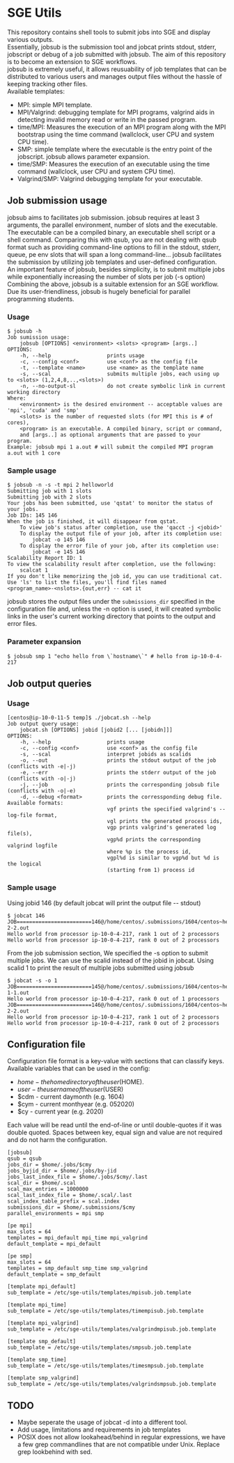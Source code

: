 # SGE Utils
This repository contains shell tools to submit jobs into SGE and display various outputs.  
Essentially, jobsub is the submission tool and jobcat prints stdout, stderr, jobscript or debug of a job submitted with jobsub. The aim of this repository is to become an extension to SGE workflows.  
jobsub is extremely useful, it allows reusuability of job templates that can be distributed to various users and manages output files without the hassle of keeping tracking other files.  
Available templates:

* MPI: simple MPI template.
* MPI/Valgrind: debugging template for MPI programs, valgrind aids in detecting invalid memory read or write in the passed program.
* time/MPI: Measures the execution of an MPI program along with the MPI bootstrap using the time command (wallclock, user CPU and system CPU time).
* SMP: simple template where the executable is the entry point of the jobscript. jobsub allows parameter expansion.
* time/SMP: Measures the execution of an executable using the time command (wallclock, user CPU and system CPU time).
* Valgrind/SMP: Valgrind debugging template for your executable.

## Job submission usage
jobsub aims to facilitates job submission. jobsub requires at least 3 arguments, the parallel environment, number of slots and the executable. The executable can be a compiled binary, an executable shell script or a shell command. Comparing this with qsub, you are not dealing with qsub format such as providing command-line options to fill in the stdout, stderr, queue, pe env slots that will span a long command-line... jobsub facilitates the submission by utilizing job templates and user-defined configuration.  
An important feature of jobsub, besides simplicity, is to submit multiple jobs while exponentially increasing the number of slots per job (-s option)  
Combining the above, jobsub is a suitable extension for an SGE workflow. Due its user-friendliness, jobsub is hugely beneficial for parallel programming students.

### Usage

```
$ jobsub -h
Job sumission usage:
    jobsub [OPTIONS] <environment> <slots> <program> [args..]
OPTIONS:
    -h, --help                  prints usage
    -c, --config <conf>         use <conf> as the config file
    -t, --template <name>       use <name> as the template name
    -s, --scal                  submits multiple jobs, each using up to <slots> (1,2,4,8,..,<slots>)
    -n, --no-output-sl          do not create symbolic link in current working directory
Where:
    <environment> is the desired environment -- acceptable values are 'mpi', 'cuda' and 'smp'
    <slots> is the number of requested slots (for MPI this is # of cores),
    <program> is an executable. A compiled binary, script or command,
    and [args..] as optional arguments that are passed to your program.
Example: jobsub mpi 1 a.out # will submit the compiled MPI program a.out with 1 core
```
### Sample usage 
```
$ jobsub -n -s -t mpi 2 helloworld
Submitting job with 1 slots
Submitting job with 2 slots
Your jobs has been submitted, use 'qstat' to monitor the status of your jobs.
Job IDs: 145 146
When the job is finished, it will disappear from qstat.
    To view job's status after completion, use the 'qacct -j <jobid>'
    To display the output file of your job, after its completion use:
        jobcat -o 145 146
    To display the error file of your job, after its completion use:
        jobcat -e 145 146
Scalability Report ID: 1
To view the scalability result after completion, use the following:
    scalcat 1
If you don't like memorizing the job id, you can use traditional cat.
Use 'ls' to list the files, you'll find files named
<program_name>-<nslots>.{out,err} -- cat it
```

jobsub stores the output files under the ```submissions_dir``` specified in the configuration file and, unless the -n option is used, it will created symbolic links in the user's current working directory that points to the output and error files. 

### Parameter expansion 
```
$ jobsub smp 1 "echo hello from \`hostname\`" # hello from ip-10-0-4-217
```


## Job output queries
### Usage
```
[centos@ip-10-0-11-5 temp]$ ./jobcat.sh --help
Job output query usage:
    jobcat.sh [OPTIONS] jobid [jobid2 [... [jobidn]]]
OPTIONS:
    -h, --help                  prints usage
    -c, --config <conf>         use <conf> as the config file
    -s, --scal                  interpret jobids as scalids
    -o, --out                   prints the stdout output of the job (conflicts with -e|-j)
    -e, --err                   prints the stderr output of the job (conflicts with -o|-j)
    -j, --job                   prints the corresponding jobsub file (conflicts with -o|-e)
    -d, --debug <format>        prints the corressponding debug file. Available formats:
                                vgf prints the specified valgrind's --log-file format,
                                vgl prints the generated process ids,
                                vgp prints valgrind's generated log file(s),
                                vgp%d prints the corresponding valgrind logfile
                                where %p is the process id,
                                vgpl%d is similar to vgp%d but %d is the logical
                                (starting from 1) process id
```
### Sample usage
Using jobid 146 (by default jobcat will print the output file -- stdout)

```
$ jobcat 146
JOB========================146@/home/centos/.submissions/1604/centos~helloworld-2-2.out
Hello world from processor ip-10-0-4-217, rank 1 out of 2 processors
Hello world from processor ip-10-0-4-217, rank 0 out of 2 processors
```
From the job submission section, We specified the -s option to submit multiple jobs. We can use the scalid instead of the jobid in jobcat. Using scalid 1 to print the result of multiple jobs submitted using jobsub

```
$ jobcat -s -o 1
JOB========================145@/home/centos/.submissions/1604/centos~helloworld-1-1.out
Hello world from processor ip-10-0-4-217, rank 0 out of 1 processors
JOB========================146@/home/centos/.submissions/1604/centos~helloworld-2-2.out
Hello world from processor ip-10-0-4-217, rank 1 out of 2 processors
Hello world from processor ip-10-0-4-217, rank 0 out of 2 processors
```

## Configuration file
Configuration file format is a key-value with sections that can classify keys. Available variables that can be used in the config:  

* $home - the home directory of the user ($HOME).
* $user - the username of the user ($USER)
* $cdm - current daymonth (e.g. 1604)
* $cym - current monthyear (e.g. 052020)
* $cy - current year (e.g. 2020)

Each value will be read until the end-of-line or until double-quotes if it was double quoted. Spaces between key, equal sign and value are not required and do not harm the configuration.

```
[jobsub]
qsub = qsub
jobs_dir = $home/.jobs/$cmy
jobs_byjid_dir = $home/.jobs/by-jid
jobs_last_index_file = $home/.jobs/$cmy/.last
scal_dir = $home/.scal
scal_max_entries = 1000000
scal_last_index_file = $home/.scal/.last
scal_index_table_prefix = scal.index
submissions_dir = $home/.submissions/$cmy
parallel_environments = mpi smp

[pe mpi]
max_slots = 64
templates = mpi_default mpi_time mpi_valgrind
default_template = mpi_default

[pe smp]
max_slots = 64
templates = smp_default smp_time smp_valgrind
default_template = smp_default

[template mpi_default]
sub_template = /etc/sge-utils/templates/mpisub.job.template

[template mpi_time]
sub_template = /etc/sge-utils/templates/timempisub.job.template

[template mpi_valgrind]
sub_template = /etc/sge-utils/templates/valgrindmpisub.job.template

[template smp_default]
sub_template = /etc/sge-utils/templates/smpsub.job.template

[template smp_time]
sub_template = /etc/sge-utils/templates/timesmpsub.job.template

[template smp_valgrind]
sub_template = /etc/sge-utils/templates/valgrindsmpsub.job.template
```

## TODO
* Maybe seperate the usage of jobcat -d into a different tool.
* Add usage, limitations and requirements in job templates
* POSIX does not allow lookahead/behind in regular expressions, we have a few grep commandlines that are not compatible under Unix. Replace grep lookbehind with sed.